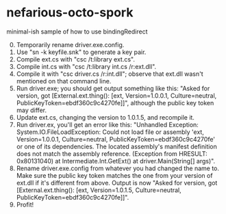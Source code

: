 # nefarious-octo-spork
minimal-ish sample of how to use bindingRedirect

0. Temporarily rename driver.exe.config.
1. Use "sn -k keyfile.snk" to generate a key pair.
2. Compile ext.cs with "csc /t:library ext.cs".
3. Compile int.cs with "csc /t:library int.cs /r:ext.dll".
4. Compile it with "csc driver.cs /r:int.dll"; observe that ext.dll wasn't mentioned on that command line.
5. Run driver.exe; you should get output something like this:
"Asked for version, got [External.ext.thing(): [ext, Version=1.0.0.1, Culture=neutral, PublicKeyToken=ebdf360c9c4270fe]]", although the public key token may differ.
6. Update ext.cs, changing the version to 1.0.1.5, and recompile it.
7. Run driver.ex, you'll get an error like this: "Unhandled Exception: System.IO.FileLoadException: Could not load file or assembly 'ext, Version=1.0.0.1, Culture=neutral, PublicKeyToken=ebdf360c9c4270fe' or one of its dependencies. The located assembly's manifest definition does not match the assembly reference. (Exception from HRESULT: 0x80131040)
   at Intermediate.Int.GetExt()
   at driver.Main(String[] args)".
8. Rename driver.exe.config from whatever you had changed the name to.  Make sure the public key token matches the one from your version of ext.dll if it's different from above.  Output is now "Asked for version, got [External.ext.thing(): [ext, Version=1.0.1.5, Culture=neutral, PublicKeyToken=ebdf360c9c4270fe]]".
9. Profit!

